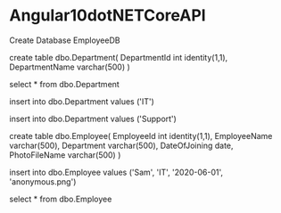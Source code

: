 # Angular10dotNETCoreAPI
 
Create Database EmployeeDB

create table dbo.Department(
DepartmentId int identity(1,1),
DepartmentName varchar(500)
)

select * from dbo.Department

insert into dbo.Department values
('IT')

insert into dbo.Department values
('Support')

create table dbo.Employee(
EmployeeId int identity(1,1),
EmployeeName varchar(500),
Department varchar(500),
DateOfJoining date,
PhotoFileName varchar(500)
)

insert into dbo.Employee values
('Sam', 'IT', '2020-06-01', 'anonymous.png')

select * from dbo.Employee


